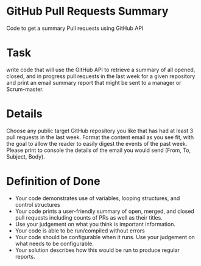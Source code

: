 # GitHub Pull Requests Summary
Code to get a summary Pull requests using GitHub API

# Task
write code that will use the GitHub API to retrieve a summary of all opened, closed, and in progress pull requests in the last week for a given repository and print an email summary report that might be sent to a manager or Scrum-master.

# Details
Choose any public target GitHub repository you like that has had at least 3 pull requests in the last week. Format the content email as you see fit, with the goal to allow the reader to easily digest the events of the past week. Please print to console the details of the email you would send (From, To, Subject, Body).

# Definition of Done
- Your code demonstrates use of variables, looping structures, and control structures
- Your code prints a user-friendly summary of open, merged, and closed pull requests including counts of PRs as well as their titles. 
- Use your judgement on what you think is important information.
- Your code is able to be run/compiled without errors
- Your code should be configurable when it runs. Use your judgement on what needs to be configurable.
- Your solution describes how this would be run to produce regular reports.
